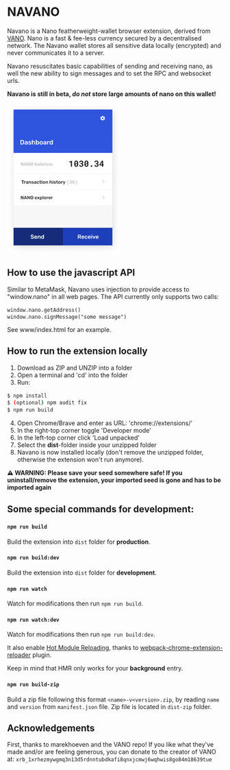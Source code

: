 # NAVANO
Navano is a Nano featherweight-wallet browser extension, derived from [VANO](https://github.com/marekhoeven/VANO). Nano is a fast & fee-less currency secured by a decentralised network. The Navano wallet stores all sensitive data locally (encrypted) and never communicates it to a server. 

Navano resuscitates basic capabilities of sending and receiving nano, as well the new ability to sign messages and to set the RPC and websocket urls.

**Navano is still in beta, *do not* store large amounts of nano on this wallet!**

![Dashboard](https://github.com/thandal/navano/blob/master/dashboard.png)

## How to use the javascript API

Similar to MetaMask, Navano uses injection to provide access to "window.nano" in all web pages. The API currently only supports two calls:
```
window.nano.getAddress()
window.nano.signMessage("some message")
```
See www/index.html for an example.

## How to run the extension locally

1. Download as ZIP and UNZIP into a folder
2. Open a terminal and 'cd' into the folder
3. Run:
```bash
$ npm install
$ (optional) npm audit fix 
$ npm run build
```

4. Open Chrome/Brave and enter as URL: 'chrome://extensions/' 
5. In the right-top corner toggle 'Developer mode'
6. In the left-top corner click 'Load unpacked'
7. Select the **dist**-folder inside your unzipped folder
8. Navano is now installed locally (don't remove the unzipped folder, otherwise the extension won't run anymore).

**:warning: WARNING: Please save your seed somewhere safe! If you uninstall/remove the extension, your imported seed is gone and has to be imported again**

## Some special commands for development:

#### `npm run build` 

Build the extension into `dist` folder for **production**.

#### `npm run build:dev` 

Build the extension into `dist` folder for **development**.

#### `npm run watch`

Watch for modifications then run `npm run build`.

#### `npm run watch:dev`

Watch for modifications then run `npm run build:dev`.

It also enable [Hot Module Reloading](https://webpack.js.org/concepts/hot-module-replacement), thanks to [webpack-chrome-extension-reloader](https://github.com/rubenspgcavalcante/webpack-chrome-extension-reloader) plugin. 

Keep in mind that HMR only works for your **background** entry.

#### `npm run build-zip`

Build a zip file following this format `<name>-v<version>.zip`, by reading `name` and `version` from `manifest.json` file.
Zip file is located in `dist-zip` folder.

## Acknowledgements

First, thanks to marekhoeven and the VANO repo!  If you like what they've made and/or are feeling generous, you can donate to the creator of VANO at:
`xrb_1xrhezmywgmq3n13d5rdnntubdkafi8qnxjcmwj6wqhwis8go84m18639tue`

